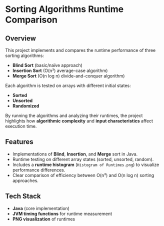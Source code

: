 # Sorting Algorithms Runtime Comparison

## Overview
This project implements and compares the runtime performance of three sorting algorithms:  
- **Blind Sort** (basic/naïve approach)  
- **Insertion Sort** (O(n²) average-case algorithm)  
- **Merge Sort** (O(n log n) divide-and-conquer algorithm)  

Each algorithm is tested on arrays with different initial states:  
- **Sorted**  
- **Unsorted**  
- **Randomized**  

By running the algorithms and analyzing their runtimes, the project highlights how **algorithmic complexity** and **input characteristics** affect execution time.

## Features
- Implementations of **Blind**, **Insertion**, and **Merge** sort in Java.  
- Runtime testing on different array states (sorted, unsorted, random).  
- Includes a **runtime histogram** (`Histogram of Runtimes.png`) to visualize performance differences.  
- Clear comparison of efficiency between O(n²) and O(n log n) sorting approaches.  

## Tech Stack
- **Java** (core implementation)  
- **JVM timing functions** for runtime measurement  
- **PNG visualization** of runtimes  
